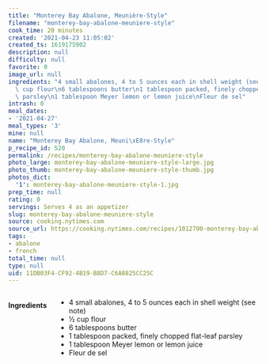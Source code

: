 ```yaml
---
title: "Monterey Bay Abalone, Meunière-Style"
filename: "monterey-bay-abalone-meuniere-style"
cook_time: 20 minutes
created: '2021-04-23 11:05:02'
created_ts: 1619175902
description: null
difficulty: null
favorite: 0
image_url: null
ingredients: "4 small abalones, 4 to 5 ounces each in shell weight (see note)\n\xBD\
  \ cup flour\n6 tablespoons butter\n1 tablespoon packed, finely chopped flat-leaf\
  \ parsley\n1 tablespoon Meyer lemon or lemon juice\nFleur de sel"
intrash: 0
meal_dates:
- '2021-04-27'
meal_types: '3'
mine: null
name: "Monterey Bay Abalone, Meuni\xE8re-Style"
p_recipe_id: 520
permalink: /recipes/monterey-bay-abalone-meuniere-style
photo_large: monterey-bay-abalone-meuniere-style-large.jpg
photo_thumb: monterey-bay-abalone-meuniere-style-thumb.jpg
photos_dict:
  '1': monterey-bay-abalone-meuniere-style-1.jpg
prep_time: null
rating: 0
servings: Serves 4 as an appetizer
slug: monterey-bay-abalone-meuniere-style
source: cooking.nytimes.com
source_url: https://cooking.nytimes.com/recipes/1012700-monterey-bay-abalone-meuniere-style?smid=ck-recipe-iOS-share
tags:
- abalone
- french
total_time: null
type: null
uid: 11DB03F4-CF92-4B19-B8D7-C6A8825CC25C
---
```

<div class="large-8 medium-7 columns" id="writeup">	</div><!-- #writeup -->
</div><!-- #row-one -->
<div class="row" id="row-two">	<div class="medium-4 small-5 columns" id="ingredients"><h4>Ingredients</h4><div class="box box-ingredients content"><ul>
<li>4 small abalones, 4 to 5 ounces each in shell weight (see note)</li>
<li>½ cup flour</li>
<li>6 tablespoons butter</li>
<li>1 tablespoon packed, finely chopped flat-leaf parsley</li>
<li>1 tablespoon Meyer lemon or lemon juice</li>
<li>Fleur de sel</li>
</ul>
</div>	</div>	<div class="medium-6 small-7 columns" id="directions">	</div>